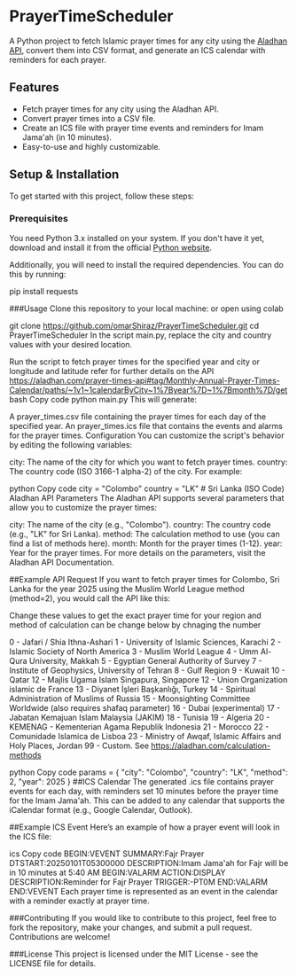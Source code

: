 # PrayerTimeScheduler

A Python project to fetch Islamic prayer times for any city using the [Aladhan API](https://aladhan.com/prayer-times-api), convert them into CSV format, and generate an ICS calendar with reminders for each prayer.

## Features
- Fetch prayer times for any city using the Aladhan API.
- Convert prayer times into a CSV file.
- Create an ICS file with prayer time events and reminders for Imam Jama'ah (in 10 minutes).
- Easy-to-use and highly customizable.

## Setup & Installation

To get started with this project, follow these steps:

### Prerequisites
You need Python 3.x installed on your system. If you don't have it yet, download and install it from the official [Python website](https://www.python.org/downloads/).

Additionally, you will need to install the required dependencies. You can do this by running:


pip install requests

###Usage
Clone this repository to your local machine: or open using colab


git clone https://github.com/omarShiraz/PrayerTimeScheduler.git
cd PrayerTimeScheduler
In the script main.py, replace the city and country values with your desired location.

Run the script to fetch prayer times for the specified year and city or longitude and latitude refer for further details on the API
https://aladhan.com/prayer-times-api#tag/Monthly-Annual-Prayer-Times-Calendar/paths/~1v1~1calendarByCity~1%7Byear%7D~1%7Bmonth%7D/get
bash
Copy code
python main.py
This will generate:

A prayer_times.csv file containing the prayer times for each day of the specified year.
An prayer_times.ics file that contains the events and alarms for the prayer times.
Configuration
You can customize the script's behavior by editing the following variables:

city: The name of the city for which you want to fetch prayer times.
country: The country code (ISO 3166-1 alpha-2) of the city.
For example:

python
Copy code
city = "Colombo"
country = "LK"  # Sri Lanka (ISO Code)
Aladhan API Parameters
The Aladhan API supports several parameters that allow you to customize the prayer times:

city: The name of the city (e.g., "Colombo").
country: The country code (e.g., "LK" for Sri Lanka).
method: The calculation method to use (you can find a list of methods here).
month: Month for the prayer times (1-12).
year: Year for the prayer times.
For more details on the parameters, visit the Aladhan API Documentation.

##Example API Request
If you want to fetch prayer times for Colombo, Sri Lanka for the year 2025 using the Muslim World League method (method=2), you would call the API like this:

Change these values to get the exact prayer time for your region and method of calculation can be change below by chnaging the number

0 - Jafari / Shia Ithna-Ashari
1 - University of Islamic Sciences, Karachi
2 - Islamic Society of North America
3 - Muslim World League
4 - Umm Al-Qura University, Makkah
5 - Egyptian General Authority of Survey
7 - Institute of Geophysics, University of Tehran
8 - Gulf Region
9 - Kuwait
10 - Qatar
12 - Majlis Ugama Islam Singapura, Singapore
12 - Union Organization islamic de France
13 - Diyanet İşleri Başkanlığı, Turkey
14 - Spiritual Administration of Muslims of Russia
15 - Moonsighting Committee Worldwide (also requires shafaq parameter)
16 - Dubai (experimental)
17 - Jabatan Kemajuan Islam Malaysia (JAKIM)
18 - Tunisia
19 - Algeria
20 - KEMENAG - Kementerian Agama Republik Indonesia
21 - Morocco
22 - Comunidade Islamica de Lisboa
23 - Ministry of Awqaf, Islamic Affairs and Holy Places, Jordan
99 - Custom. See https://aladhan.com/calculation-methods


python
Copy code
params = {
    "city": "Colombo",
    "country": "LK",
    "method": 2,
    "year": 2025
}
##ICS Calendar
The generated .ics file contains prayer events for each day, with reminders set 10 minutes before the prayer time for the Imam Jama'ah. This can be added to any calendar that supports the iCalendar format (e.g., Google Calendar, Outlook).

##Example ICS Event
Here’s an example of how a prayer event will look in the ICS file:

ics
Copy code
BEGIN:VEVENT
SUMMARY:Fajr Prayer
DTSTART:20250101T05300000
DESCRIPTION:Imam Jama'ah for Fajr will be in 10 minutes at 5:40 AM
BEGIN:VALARM
ACTION:DISPLAY
DESCRIPTION:Reminder for Fajr Prayer
TRIGGER:-PT0M
END:VALARM
END:VEVENT
Each prayer time is represented as an event in the calendar with a reminder exactly at prayer time.

###Contributing
If you would like to contribute to this project, feel free to fork the repository, make your changes, and submit a pull request. Contributions are welcome!

###License
This project is licensed under the MIT License - see the LICENSE file for details.

